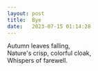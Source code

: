 ```yaml
---
layout: post
title:  Bye
date:   2023-07-15 01:14:28 
---
```

Autumn leaves falling,
<br>
Nature's crisp, colorful cloak,
<br>
Whispers of farewell.

